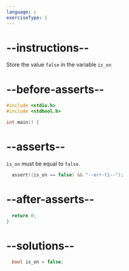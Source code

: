 ```yaml
---
language: c
exerciseType: 1
---
```


# --instructions--

Store the value `false` in the variable `is_on`

# --before-asserts--

```c
#include <stdio.h>
#include <stdbool.h>

int main() {
```

# --asserts--

`ìs_on` must be equal to `false`.

```c
  assert((is_on == false) && "--err-t1--");
```

# --after-asserts--

```c
  return 0;
}
```

# --solutions--

```c
  bool is_on = false;
```
